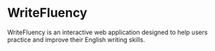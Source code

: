 # WriteFluency
WriteFluency is an interactive web application designed to help users practice and improve their English writing skills.
